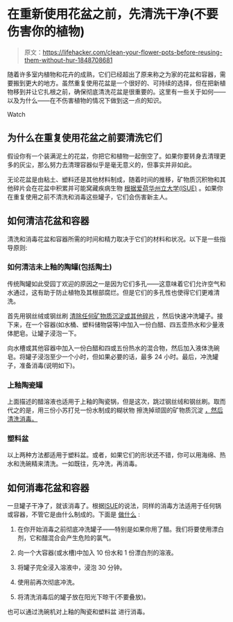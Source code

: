 # 在重新使用花盆之前，先清洗干净(不要伤害你的植物)

> 原文：<https://lifehacker.com/clean-your-flower-pots-before-reusing-them-without-hur-1848708681>

随着许多室内植物和花卉的成熟，它们已经超出了原来称之为家的花盆和容器，需要搬到更大的地方。虽然重复使用花盆是一个很好的、可持续的选择，但在把新植物移到并让它扎根之前，确保彻底清洗花盆是很重要的。这里有一些关于如何——以及为什么——在不伤害植物的情况下做到这一点的知识。

Watch

## 为什么在重复使用花盆之前要清洗它们

假设你有一个装满泥土的花盆，你把它和植物一起倒空了。如果你要转身去清理更多的灰尘，那么努力去清理容器似乎是毫无意义的，但事实并非如此。

无论花盆是由粘土、塑料还是其他材料制成，随着时间的推移，矿物质沉积物和其他碎片会在花盆中积累并可能窝藏疾病生物 [根据爱荷华州立大学(ISUE)](https://hortnews.extension.iastate.edu/1994/3-16-1994/clean.html#:~:text=It%20is%20important%20to%20clean,container%20by%20some%20gardeners%20standards.) 。如果你在重复使用之前不清洗和消毒这些罐子，它们会伤害新主人。

## 如何清洁花盆和容器

清洗和消毒花盆和容器所需的时间和精力取决于它们的材料和状况。以下是一些指导原则:

### 如何清洁未上釉的陶罐(包括陶土)

传统陶罐如此受园丁欢迎的原因之一是因为它们多孔——这意味着它们允许空气和水通过，这有助于防止植物及其根部腐烂。但是它们的多孔性也使得它们更难清洗。

首先用钢丝绒或钢丝刷 [清除任何矿物质沉淀或其他碎片](https://www.gardeningknowhow.com/garden-how-to/info/using-vinegar-to-clean-pots.htm#:~:text=Fill%20a%20sink%20or%20other,if%20the%20stains%20are%20severe.) ，然后快速冲洗罐子。接下来，在一个容器(如水桶、塑料储物袋等)中加入一份白醋、四五壶热水和少量液体肥皂。让罐子浸泡一下。

向水槽或其他容器中加入一份白醋和四或五份热水的混合物，然后加入液体洗碗皂。将罐子浸泡至少一个小时，但如果必要的话，最多 24 小时。最后，冲洗罐子，准备消毒(说明如下)。

### 上釉陶瓷罐

上面描述的醋溶液也适用于上釉的陶瓷锅，但是这次，跳过钢丝绒和钢丝刷。取而代之的是，用三份小苏打兑一份水制成的糊状物 擦洗掉顽固的矿物质沉淀 [，然后清洗消毒。](https://www.lifesavvy.com/118143/how-to-clean-and-reuse-your-garden-planters-and-pots/)

### 塑料盆

以上两种方法都适用于塑料盆。或者，如果它们的形状还不错，你可以用海绵、热水和洗碗精来清洗。一如既往，先冲洗，再消毒。

## 如何消毒花盆和容器

一旦罐子干净了，就该消毒了。根据[ISUE](https://hortnews.extension.iastate.edu/1994/3-16-1994/clean.html#:~:text=It%20is%20important%20to%20clean,container%20by%20some%20gardeners%20standards.)的说法，同样的消毒方法适用于任何锅或容器，不管它是由什么制成的。下面是 [做什么](https://www.gardeningknowhow.com/garden-how-to/info/using-vinegar-to-clean-pots.htm) :

1.  在你开始消毒之前彻底冲洗罐子——特别是如果你用了醋。我们将要使用漂白剂，它和醋混合会产生危险的氯气。
2.  向一个大容器(或水槽)中加入 10 份水和 1 份漂白剂的溶液。
3.  将罐子完全浸入溶液中，浸泡 30 分钟。

4.  使用前再次彻底冲洗。
5.  将清洗消毒后的罐子放在阳光下晾干(不要叠放)。

也可以通过洗碗机对上釉的陶瓷和塑料盆 进行消毒。